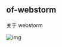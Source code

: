 ## of-webstorm

关于 webstorm

![img](https://github.com/elegantspirit/of-webstorm/blob/master/assets/webstorm.png)
